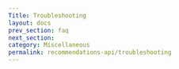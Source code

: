 ```yaml
---
Title: Troubleshooting
layout: docs
prev_section: faq
next_section:
category: Miscellaneous
permalink: recommendations-api/troubleshooting
---
```

